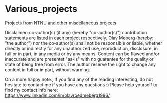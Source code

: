 # Various_projects
Projects from NTNU and other miscellaneous projects



Disclaimer:       co-author(s) (if any) (hereby "co-author(s)") contribution statements are listed in each project respectively.
Olav Meberg (hereby: "the author") nor the co-author(s) shall not be responsible or liable, whether directly or indirectly for any unauthorized use, reproduction,  disclosure, in full or in part, in any media or by any means. Content can be flawed and/or inaccurate and are presentet "as-is" with no guarantee for the quality or state of being free from error. The author reserve the right to change any content in full or in part, without warning. 



On a more happy note.,      If you find any of the reading interesting, do not hesitate to contact me if you have any questions :)
Please help yourself to find my contact info here: https://www.linkedin.com/in/olavroedmeberg1996/

